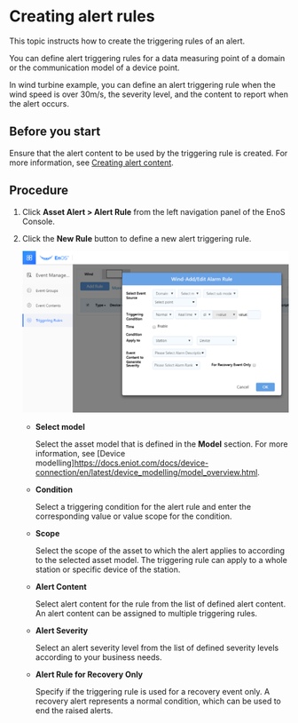 # Creating alert rules

This topic instructs how to create the triggering rules of an alert.

You can define alert triggering rules for a data measuring point of a domain or the communication model of a device point.

In wind turbine example, you can define an alert triggering rule when the wind speed is over 30m/s, the severity level, and the content to report when the alert occurs.

## Before you start

Ensure that the alert content to be used by the triggering rule is created. For more information, see [Creating alert content](create_alert_content).

## Procedure

1. Click **Asset Alert > Alert Rule** from the left navigation panel of the EnoS Console.

2. Click the **New Rule** button to define a new alert triggering rule.

   ![creat rule](media/create_triggering_rules_wind.png)

   - **Select model**

     Select the asset model that is defined in the **Model** section. For more information, see [Device modelling]<https://docs.eniot.com/docs/device-connection/en/latest/device_modelling/model_overview.html>.

   - **Condition**

     Select a triggering condition for the alert rule and enter the corresponding value or value scope for the condition. 

   - **Scope**

     Select the scope of the asset to which the alert applies to according to the selected asset model. The triggering rule can apply to a whole station or specific device of the station.

   - **Alert Content**

     Select alert content for the rule from the list of defined alert content. An alert content can be assigned to multiple triggering rules.

   - **Alert Severity**

      Select an alert severity level from the list of defined severity levels according to your business needs.

   - **Alert Rule for Recovery Only**

     Specify if the triggering rule is used for a recovery event only. A recovery alert represents a normal condition, which can be used to end the raised alerts.

